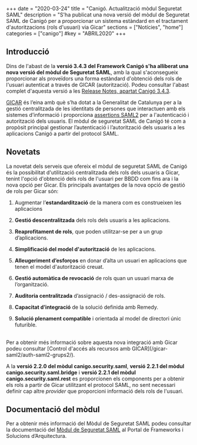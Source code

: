 +++
date        = "2020-03-24"
title       = "Canigó. Actualització mòdul Seguretat SAML"
description = "S'ha publicat una nova versió del mòdul de Seguretat SAML de Canigó per a proporcionar un sistema estàndard en el tractament d'autoritzacions (rols d'usuari) via Gicar"
sections    = ["Notícies", "home"]
categories  = ["canigo"]
#key         = "ABRIL2020"
+++

## Introducció

Dins de l'abast de la **versió 3.4.3 del Framework Canigó s'ha alliberat una nova versió del mòdul de Seguretat SAML**,
amb la qual s'aconsegueix proporcionar als proveïdors una forma estàndard d'obtenció dels rols de l'usuari autenticat a través de GICAR (autorització).
Podeu consultar l'abast complet d'aquesta versió a les [Release Notes, apartat Canigó 3.4.3](/canigo-download-related/release-notes-canigo-34).

[GICAR](/gicar/descripcio/) és l’eina amb què s’ha dotat a la Generalitat de Catalunya per a la gestió centralitzada de les identitats de persones que interactuen amb els sistemes d’informació
i proporciona [assertions SAML2](https://en.wikipedia.org/wiki/SAML_2.0) per a l'autenticació i autorització dels usuaris.
El mòdul de seguretat SAML de Canigó té com a propòsit principal gestionar l’autenticació i l’autorització dels usuaris a les aplicacions Canigó a partir del protocol SAML.

## Novetats

La novetat dels serveis que ofereix el mòdul de seguretat SAML de Canigó és la possibilitat d'utilització centralitzada dels rols dels usuaris a Gicar, tenint l'opció d'obtenció
dels rols de l'usuari per BBDD com fins ara i la nova opció per Gicar. Els principals avantatges de la nova opció de gestió de rols per Gicar són:

1. Augmentar l’**estandardització** de la manera com es construeixen les aplicacions

2. **Gestió descentralitzada** dels rols dels usuaris a les aplicacions.

3. **Reaprofitament de rols**, que poden utilitzar-se per a un grup d’aplicacions.

4. **Simplificació del model d'autorització** de les aplicacions.

5. **Alleugeriment d’esforços** en donar d’alta un usuari en aplicacions que tenen el model d'autorització creuat.

6. **Gestió automàtica de revocació** de rols quan un usuari marxa de l’organització.

7. **Auditoria centralitzada** d’assignació / des-assignació de rols.

8. **Capacitat d’integració** de la solució definida amb Remedy.

9. **Solució plenament compatible** i orientada al model de directori únic futurible.

<br/>
Per a obtenir més informació sobre aquesta nova integració amb Gicar podeu consultar [Control d'accés als recursos amb GICAR](/gicar-saml2/auth-saml2-grups2/).

A la **versió 2.2.0 del mòdul canigo.security.saml**, **versió 2.2.1 del mòdul canigo.security.saml.bridge** i **versió 2.2.1 del mòdul canigo.security.saml.rest** es
proporcionen els components per a obtenir els rols a partir de Gicar utilitzant el protocol SAML, no sent necessari definir cap altre *provider* que proporcioni informació dels rols de l'usuari.

## Documentació del mòdul

Per a obtenir més informació del Mòdul de Seguretat SAML podeu consultar la documentació del [Mòdul de Seguretat SAML](/canigo-documentacio-versions-3x-core/modul-saml/) al Portal de Frameworks i Solucions d’Arquitectura.